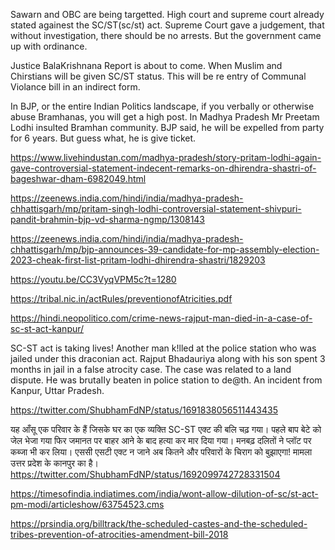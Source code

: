 Sawarn and OBC are being targetted. 
High court and supreme court already stated againest the SC/ST(sc/st) act. 
Supreme Court gave a judgement, that without investigation, there should be no arrests. But the government came up with ordinance. 

Justice BalaKrishnana Report is about to come. When Muslim and Chirstians will be given SC/ST status. This will be re entry of Communal Violance bill in an indirect form.

In BJP, or the entire Indian Politics landscape, if you verbally or otherwise abuse Bramhanas, you will get a high post. 
In Madhya Pradesh Mr Preetam Lodhi insulted Bramhan community. BJP said, he will be expelled from party for 6 years. But guess what, he is give ticket. 

https://www.livehindustan.com/madhya-pradesh/story-pritam-lodhi-again-gave-controversial-statement-indecent-remarks-on-dhirendra-shastri-of-bageshwar-dham-6982049.html

https://zeenews.india.com/hindi/india/madhya-pradesh-chhattisgarh/mp/pritam-singh-lodhi-controversial-statement-shivpuri-pandit-brahmin-bjp-vd-sharma-ngmp/1308143

https://zeenews.india.com/hindi/india/madhya-pradesh-chhattisgarh/mp/bjp-announces-39-candidate-for-mp-assembly-election-2023-cheak-first-list-pritam-lodhi-dhirendra-shastri/1829203

https://youtu.be/CC3VyqVPM5c?t=1280

https://tribal.nic.in/actRules/preventionofAtricities.pdf

https://hindi.neopolitico.com/crime-news-rajput-man-died-in-a-case-of-sc-st-act-kanpur/

SC-ST act is taking lives! Another man k!lled at the police station who was jailed under this draconian act. Rajput Bhadauriya along with his son spent 3 months in jail in a false atrocity case. The case was related to a land dispute. He was brutaIIy beaten in police station to de@th. An incident from Kanpur, Uttar Pradesh.

https://twitter.com/ShubhamFdNP/status/1691838056511443435

यह आँसू एक परिवार के हैं जिसके घर का एक व्यक्ति SC-ST एक्ट की बलि चढ़ गया। पहले बाप बेटे को जेल भेजा गया फिर जमानत पर बाहर आने के बाद हत्या कर मार दिया गया। मनबढ़ दलितों ने प्लॉट पर कब्जा भी कर लिया। एससी एसटी एक्ट न जाने अब कितने और परिवारों के चिराग को बुझाएगा! मामला उत्तर प्रदेश के कानपुर का है।
https://twitter.com/ShubhamFdNP/status/1692099742728331504


https://timesofindia.indiatimes.com/india/wont-allow-dilution-of-sc/st-act-pm-modi/articleshow/63754523.cms

https://prsindia.org/billtrack/the-scheduled-castes-and-the-scheduled-tribes-prevention-of-atrocities-amendment-bill-2018

